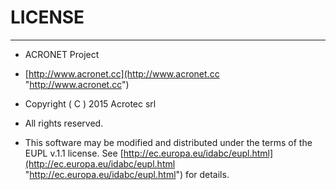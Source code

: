 # LICENSE #
-----------
- ACRONET Project
- [http://www.acronet.cc](http://www.acronet.cc "http://www.acronet.cc")

- Copyright ( C ) 2015 Acrotec srl
- All rights reserved.

- This software may be modified and distributed under the terms of the EUPL v.1.1 license. See [http://ec.europa.eu/idabc/eupl.html](http://ec.europa.eu/idabc/eupl.html "http://ec.europa.eu/idabc/eupl.html") for details.

